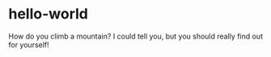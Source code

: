 # hello-world
How do you climb a mountain?
I could tell you, but you should really find out for yourself!
